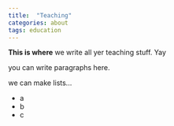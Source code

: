 ```yaml
---
title:  "Teaching"
categories: about
tags: education
---
```



**This is where** we write all yer teaching stuff. Yay

you can write paragraphs here. 

we can make lists... 
- a
- b
- c

